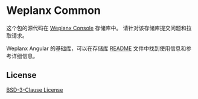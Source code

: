 # Weplanx Common

这个包的源代码在 [Weplanx Console](https://github.com/weplanx/console) 存储库中。 请针对该存储库提交问题和拉取请求。

Weplanx Angular 的基础库，可以在存储库 [README](https://github.com/weplanx/console/blob/main/README.md) 文件中找到使用信息和参考详细信息。

## License

[BSD-3-Clause License](https://github.com/weplanx/console/blob/main/LICENSE)
